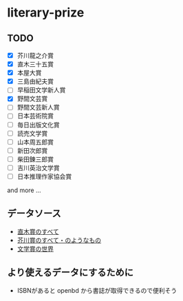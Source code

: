 # literary-prize

## TODO

- [x] 芥川龍之介賞
- [x] 直木三十五賞
- [x] 本屋大賞
- [x] 三島由紀夫賞
- [ ] 早稲田文学新人賞
- [x] 野間文芸賞
- [ ] 野間文芸新人賞
- [ ] 日本芸術院賞
- [ ] 毎日出版文化賞
- [ ] 読売文学賞
- [ ] 山本周五郎賞
- [ ] 新田次郎賞
- [ ] 柴田錬三郎賞
- [ ] 吉川英治文学賞
- [ ] 日本推理作家協会賞

and more ...  


## データソース
- [直木賞のすべて](http://prizesworld.com/akutagawa/)
- [芥川賞のすべて・のようなもの](http://prizesworld.com/naoki/)
- [文学賞の世界](http://prizesworld.com/prizes/)

## より使えるデータにするために
- ISBNがあると openbd から書誌が取得できるので便利そう
